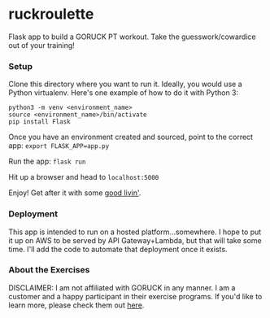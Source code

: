 # ruckroulette
Flask app to build a GORUCK PT workout. Take the guesswork/cowardice out of your training!

### Setup
Clone this directory where you want to run it. Ideally, you would use a Python virtualenv.
Here's one example of how to do it with Python 3:
```
python3 -m venv <environment_name>
source <environment_name>/bin/activate
pip install Flask
```

Once you have an environment created and sourced, point to the correct app:
`export FLASK_APP=app.py`

Run the app: `flask run`

Hit up a browser and head to `localhost:5000`

Enjoy! Get after it with some [good livin'](http://news.goruck.com/rucking-training/goruck-good-livin-video/).

### Deployment
This app is intended to run on a hosted platform...somewhere. I hope to put it up
on AWS to be served by API Gateway+Lambda, but that will take some time. I'll add
the code to automate that deployment once it exists.

### About the Exercises
DISCLAIMER: I am not affiliated with GORUCK in any manner. I am a customer and a
happy participant in their exercise programs. If you'd like to learn more, please
check them out [here](https://goruck.com).
